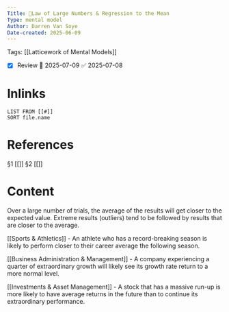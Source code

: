 ```yaml
---
Title: 🧩Law of Large Numbers & Regression to the Mean
Type: mental model
Author: Darren Van Soye
Date-created: 2025-06-09
---
```

Tags: [[Latticework of Mental Models]]

- [x] Review 📅 2025-07-09 ✅ 2025-07-08

# Inlinks 
```dataview
LIST FROM [[#]]
SORT file.name
```

# References 
§1 [[]]
§2 [[]]

# Content

Over a large number of trials, the average of the results will get closer to the expected value. Extreme results (outliers) tend to be followed by results that are closer to the average.

[[Sports & Athletics]] - An athlete who has a record-breaking season is likely to perform closer to their career average the following season.

[[Business Administration & Management]] - A company experiencing a quarter of extraordinary growth will likely see its growth rate return to a more normal level.

[[Investments & Asset Management]] - A stock that has a massive run-up is more likely to have average returns in the future than to continue its extraordinary performance.
